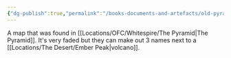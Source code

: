 ```yaml
---
{"dg-publish":true,"permalink":"/books-documents-and-artefacts/old-pyramid-map/","noteIcon":""}
---
```


A map that was found in [[Locations/OFC/Whitespire/The Pyramid\|The Pyramid]]. It's very faded but they can make out 3 names next to a [[Locations/The Desert/Ember Peak\|volcano]]. 